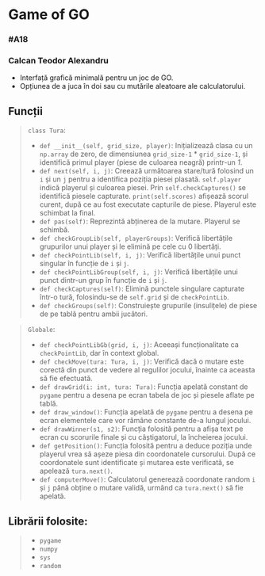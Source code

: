 # Game of GO
### #A18
### Calcan Teodor Alexandru

- Interfață grafică minimală pentru un joc de GO.
- Opțiunea de a juca în doi sau cu mutările aleatoare ale calculatorului.

## Funcții

> ```class Tura```:
> - `def __init__(self, grid_size, player)`: Inițializează clasa cu un `np.array` de zero, de dimensiunea `grid_size-1` * `grid_size-1`, și identifică primul player (piese de culoarea neagră) printr-un *1*.
> - `def next(self, i, j)`: Creează următoarea stare/tură folosind un `i` și un `j` pentru a identifica poziția piesei plasată. `self.player` indică playerul și culoarea piesei. Prin `self.checkCaptures()` se identifică piesele capturate. `print(self.scores)` afișează scorul curent, după ce au fost executate capturile de piese. Playerul este schimbat la final.
> - `def pas(self)`: Reprezintă abținerea de la mutare. Playerul se schimbă.
> - `def checkGroupLib(self, playerGroups)`: Verifică libertățile grupurilor unui player și le elimină pe cele cu 0 libertăți.
> - `def checkPointLib(self, i, j)`: Verifică libertățile unui punct singular în funcție de `i` și `j`.
> - `def checkPointLibGroup(self, i, j)`: Verifică libertățile unui punct dintr-un grup în funcție de `i` și `j`.
> - `def checkCaptures(self)`: Elimină punctele singulare capturate într-o tură, folosindu-se de `self.grid` și de `checkPointLib`.
> - `def checkGroups(self)`: Construiește grupurile (insulițele) de piese de pe tablă pentru ambii jucători.

> `Globale`:
> - `def checkPointLibGb(grid, i, j)`: Aceeași funcționalitate ca `checkPointLib`, dar în context global.
> - `def checkMove(tura: Tura, i, j)`: Verifică dacă o mutare este corectă din punct de vedere al regulilor jocului, înainte ca aceasta să fie efectuată.
> - `def drawGrid(i: int, tura: Tura)`: Funcția apelată constant de `pygame` pentru a desena pe ecran tabela de joc și piesele aflate pe tablă.
> - `def draw_window()`: Funcția apelată de `pygame` pentru a desena pe ecran elementele care vor rămâne constante de-a lungul jocului.
> - `def drawWinner(s1, s2)`: Funcția folosită pentru a afișa text pe ecran cu scorurile finale și cu câștigatorul, la încheierea jocului.
> - `def getPosition()`: Funcția folosită pentru a deduce poziția unde playerul vrea să așeze piesa din coordonatele cursorului. După ce coordonatele sunt identificate și mutarea este verificată, se apelează `tura.next()`.
> - `def computerMove()`: Calculatorul generează coordonate random `i` și `j` până obține o mutare validă, urmând ca `tura.next()` să fie apelată.

## Librării folosite:
> - `pygame`
> - `numpy`
> - `sys`
> - `random`